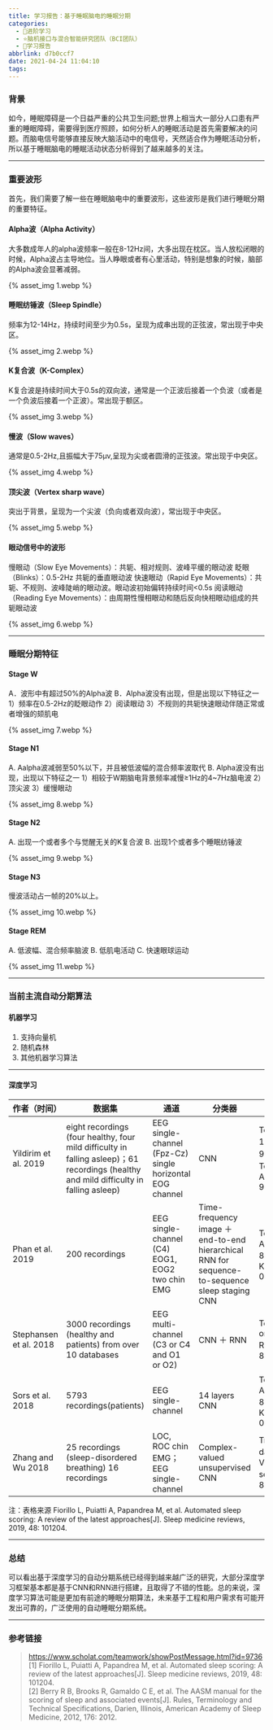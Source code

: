 ```yaml
---
title: 学习报告：基于睡眠脑电的睡眠分期
categories:
  - 🌙进阶学习
  - ⭐脑机接口与混合智能研究团队（BCI团队）
  - 💫学习报告
abbrlink: d7b0ccf7
date: 2021-04-24 11:04:10
tags:
---
```


### 背景

如今，睡眠障碍是一个日益严重的公共卫生问题;世界上相当大一部分人口患有严重的睡眠障碍，需要得到医疗照顾，如何分析人的睡眠活动是首先需要解决的问题。而脑电信号能够直接反映大脑活动中的电信号，天然适合作为睡眠活动分析，所以基于睡眠脑电的睡眠活动状态分析得到了越来越多的关注。

***

### 重要波形

首先，我们需要了解一些在睡眠脑电中的重要波形，这些波形是我们进行睡眠分期的重要特征。

#### Alpha波（Alpha Activity）

大多数成年人的alpha波频率一般在8-12Hz间，大多出现在枕区。当人放松闭眼的时候，Alpha波占主导地位。当人睁眼或者有心里活动，特别是想象的时候，脑部的Alpha波会显著减弱。

{% asset_img 1.webp %}

<!--more-->

#### 睡眠纺锤波（Sleep Spindle）

频率为12-14Hz，持续时间至少为0.5s，呈现为成串出现的正弦波，常出现于中央区。

{% asset_img 2.webp %}

#### K复合波（K-Complex）

K复合波是持续时间大于0.5s的双向波，通常是一个正波后接着一个负波（或者是一个负波后接着一个正波）。常出现于额区。

{% asset_img 3.webp %}

#### 慢波（Slow waves）

通常是0.5-2Hz,且振幅大于75μv,呈现为尖或者圆滑的正弦波。常出现于中央区。

{% asset_img 4.webp %}

#### 顶尖波（Vertex sharp wave）

突出于背景，呈现为一个尖波（负向或者双向波），常出现于中央区。

{% asset_img 5.webp %}

#### 眼动信号中的波形

慢眼动（Slow Eye Movements）：共轭、相对规则、波峰平缓的眼动波
眨眼（Blinks）：0.5-2Hz 共轭的垂直眼动波
快速眼动（Rapid Eye Movements）：共轭、不规则、波峰陡峭的眼动波。眼动波初始偏转持续时间<0.5s
阅读眼动（Reading Eye Movements）：由周期性慢相眼动和随后反向快相眼动组成的共轭眼动波

{% asset_img 6.webp %}

***

### 睡眠分期特征

#### Stage W

A．波形中有超过50%的Alpha波
B．Alpha波没有出现，但是出现以下特征之一
    1）频率在0.5-2Hz的眨眼动作
    2）阅读眼动
    3）不规则的共轭快速眼动伴随正常或者增强的颏肌电

{% asset_img 7.webp %}

#### Stage N1

A. Aalpha波减弱至50%以下，并且被低波幅的混合频率波取代
B. Alpha波没有出现，出现以下特征之一
    1）相较于W期脑电背景频率减慢≥1Hz的4~7Hz脑电波
    2）顶尖波
    3）缓慢眼动

{% asset_img 8.webp %}

#### Stage N2

A. 出现一个或者多个与觉醒无关的K复合波
B. 出现1个或者多个睡眠纺锤波

{% asset_img 9.webp %}

#### Stage N3

慢波活动占一帧的20%以上。

{% asset_img 10.webp %}

#### Stage REM

A. 低波幅、混合频率脑波
B. 低肌电活动
C. 快速眼球运动

{% asset_img 11.webp %}

***

### 当前主流自动分期算法

#### 机器学习

1. 支持向量机
2. 随机森林
3. 其他机器学习算法

***

#### 深度学习

| 作者（时间） | 数据集 | 通道 | 分类器 | 性能 |
| ----------- | ----- | ---- | ----- | ---- |
| Yildirim et al. 2019 | eight recordings (four healthy, four mild difficulty in falling asleep)；61 recordings (healthy and mild difficulty in falling asleep) | EEG single-channel (Fpz-Cz) single horizontal EOG channel | CNN | Test set 15；Acc. 91.22%；Test set；Acc. 90.98% |
| Phan et al. 2019 | 200 recordings | EEG single-channel (C4) EOG1, EOG2 two chin EMG | Time-frequency image ＋ end-to-end hierarchical RNN for sequence-to-sequence sleep staging CNN | Test set；Acc. 87.1%；Kappa 0.81 |
| Stephansen et al. 2018 | 3000 recordings (healthy and patients) from over 10 databases | EEG multi-channel (C3 or C4 and O1 or O2) | CNN ＋ RNN | Test set on IS-RC；Acc. 87% |
| Sors et al. 2018 | 5793 recordings(patients) | EEG single-channel | 14 layers CNN | Test set；Acc. 87%；Kappa 0.81 |
| Zhang and Wu 2018 | 25 recordings (sleep-disordered breathing) 16 recordings | LOC, ROC chin EMG；EEG single-channel | Complex-valued unsupervised CNN | Train on data；Validation set；Acc. 87% |
注：表格来源 Fiorillo L, Puiatti A, Papandrea M, et al. Automated sleep scoring: A review of the latest approaches[J]. Sleep medicine reviews, 2019, 48: 101204. 

***

### 总结

可以看出基于深度学习的自动分期系统已经得到越来越广泛的研究，大部分深度学习框架基本都是基于CNN和RNN进行搭建，且取得了不错的性能。总的来说，深度学习算法可能是更加有前途的睡眠分期算法，未来基于工程和用户需求有可能开发出可靠的，广泛使用的自动睡眠分期系统。

***

### 参考链接

> <https://www.scholat.com/teamwork/showPostMessage.html?id=9736>
> [1] Fiorillo L, Puiatti A, Papandrea M, et al. Automated sleep scoring: A review of the latest approaches[J]. Sleep medicine reviews, 2019, 48: 101204.  
> [2] Berry R B, Brooks R, Gamaldo C E, et al. The AASM manual for the scoring of sleep and associated events[J]. Rules, Terminology and Technical Specifications, Darien, Illinois, American Academy of Sleep Medicine, 2012, 176: 2012. 

